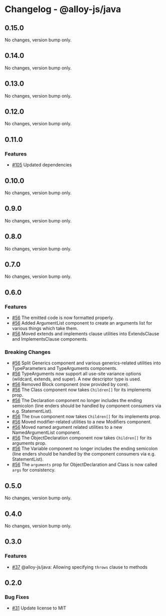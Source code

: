 # Changelog - @alloy-js/java

## 0.15.0

No changes, version bump only.

## 0.14.0

No changes, version bump only.

## 0.13.0

No changes, version bump only.

## 0.12.0

No changes, version bump only.

## 0.11.0

### Features

- [#105](https://github.com/alloy-framework/alloy/pull/105) Updated dependencies


## 0.10.0

No changes, version bump only.

## 0.9.0

No changes, version bump only.

## 0.8.0

No changes, version bump only.

## 0.7.0

No changes, version bump only.

## 0.6.0

### Features

- [#56](https://github.com/alloy-framework/alloy/pull/56) The emitted code is now formatted properly.
- [#56](https://github.com/alloy-framework/alloy/pull/56) Added ArgumentList component to create an arguments list for various things which take them.
- [#56](https://github.com/alloy-framework/alloy/pull/56) Moved extends and implements clause utilities into ExtendsClause and ImplementsClause components.

### Breaking Changes

- [#56](https://github.com/alloy-framework/alloy/pull/56) Split Generics component and various generics-related utilities into TypeParameters and TypeArguments components.
- [#56](https://github.com/alloy-framework/alloy/pull/56) TypeArguments now support all use-site variance options (wildcard, extends, and super). A new descriptor type is used.
- [#56](https://github.com/alloy-framework/alloy/pull/56) Removed Block component (now provided by core).
- [#56](https://github.com/alloy-framework/alloy/pull/56) The Class component now takes `Children[]` for its implements prop.
- [#56](https://github.com/alloy-framework/alloy/pull/56) The Declaration component no longer includes the ending semicolon (line enders should be handled by component consumers via e.g. StatementList).
- [#56](https://github.com/alloy-framework/alloy/pull/56) The `Enum` component now takes `Children[]` for its implements prop.
- [#56](https://github.com/alloy-framework/alloy/pull/56) Moved modifier-related utilities to a new Modifiers component.
- [#56](https://github.com/alloy-framework/alloy/pull/56) Moved named argument related utilities to a new NamedArgumentList component.
- [#56](https://github.com/alloy-framework/alloy/pull/56) The ObjectDeclaration component now takes `Children[]` for its arguments prop.
- [#56](https://github.com/alloy-framework/alloy/pull/56) The Variable component no longer includes the ending semicolon (line enders should be handled by the component consumers via e.g. StatementList).
- [#56](https://github.com/alloy-framework/alloy/pull/56) The `arguments` prop for ObjectDeclaration and Class is now called `args` for consistency.


## 0.5.0

No changes, version bump only.

## 0.4.0

No changes, version bump only.

## 0.3.0

### Features

- [#37](https://github.com/alloy-framework/alloy/pull/37) @alloy-js/java: Allowing specifying `throws` clause to methods




## 0.2.0

### Bug Fixes

- [#31](https://github.com/alloy-framework/alloy/pull/31) Update license to MIT

